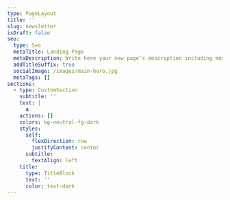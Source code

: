 ```yaml
---
type: PageLayout
title: ''
slug: newsletter
isDraft: false
seo:
  type: Seo
  metaTitle: Landing Page
  metaDescription: Write here your new page's description including most relevant keywords.
  addTitleSuffix: true
  socialImage: /images/main-hero.jpg
  metaTags: []
sections:
  - type: CustomSection
    subtitle: ''
    text: |
      a
    actions: []
    colors: bg-neutral-fg-dark
    styles:
      self:
        flexDirection: row
        justifyContent: center
      subtitle:
        textAlign: left
    title:
      type: TitleBlock
      text: ''
      color: text-dark
---
```

